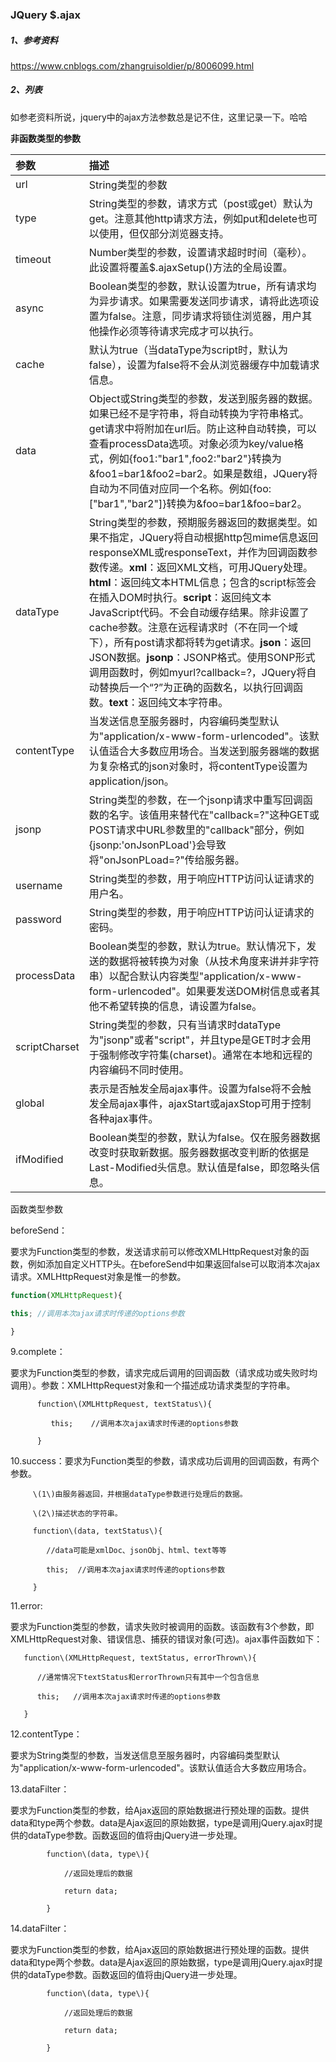 ### JQuery $.ajax

##### 1、参考资料

https://www.cnblogs.com/zhangruisoldier/p/8006099.html

##### 2、列表

如参老资料所说，jquery中的ajax方法参数总是记不住，这里记录一下。哈哈

**非函数类型的参数**

| 参数 | 描述 |
| :--- | :--- |
| url | String类型的参数 |
| type | String类型的参数，请求方式（post或get）默认为get。注意其他http请求方法，例如put和delete也可以使用，但仅部分浏览器支持。 |
| timeout | Number类型的参数，设置请求超时时间（毫秒）。此设置将覆盖$.ajaxSetup\(\)方法的全局设置。 |
| async | Boolean类型的参数，默认设置为true，所有请求均为异步请求。如果需要发送同步请求，请将此选项设置为false。注意，同步请求将锁住浏览器，用户其他操作必须等待请求完成才可以执行。 |
| cache | 默认为true（当dataType为script时，默认为false），设置为false将不会从浏览器缓存中加载请求信息。 |
| data | Object或String类型的参数，发送到服务器的数据。如果已经不是字符串，将自动转换为字符串格式。get请求中将附加在url后。防止这种自动转换，可以查看processData选项。对象必须为key/value格式，例如{foo1:"bar1",foo2:"bar2"}转换为&foo1=bar1&foo2=bar2。如果是数组，JQuery将自动为不同值对应同一个名称。例如{foo:\["bar1","bar2"\]}转换为&foo=bar1&foo=bar2。 |
| dataType | String类型的参数，预期服务器返回的数据类型。如果不指定，JQuery将自动根据http包mime信息返回responseXML或responseText，并作为回调函数参数传递。**xml**：返回XML文档，可用JQuery处理。**html**：返回纯文本HTML信息；包含的script标签会在插入DOM时执行。**script**：返回纯文本JavaScript代码。不会自动缓存结果。除非设置了cache参数。注意在远程请求时（不在同一个域下），所有post请求都将转为get请求。**json**：返回JSON数据。**jsonp**：JSONP格式。使用SONP形式调用函数时，例如myurl?callback=?，JQuery将自动替换后一个“?”为正确的函数名，以执行回调函数。**text**：返回纯文本字符串。 |
| contentType | 当发送信息至服务器时，内容编码类型默认为"application/x-www-form-urlencoded"。该默认值适合大多数应用场合。当发送到服务器端的数据为复杂格式的json对象时，将contentType设置为application/json。 |
| jsonp | String类型的参数，在一个jsonp请求中重写回调函数的名字。该值用来替代在"callback=?"这种GET或POST请求中URL参数里的"callback"部分，例如{jsonp:'onJsonPLoad'}会导致将"onJsonPLoad=?"传给服务器。 |
| username | String类型的参数，用于响应HTTP访问认证请求的用户名。 |
| password | String类型的参数，用于响应HTTP访问认证请求的密码。 |
| processData | Boolean类型的参数，默认为true。默认情况下，发送的数据将被转换为对象（从技术角度来讲并非字符串）以配合默认内容类型"application/x-www-form-urlencoded"。如果要发送DOM树信息或者其他不希望转换的信息，请设置为false。 |
| scriptCharset | String类型的参数，只有当请求时dataType为"jsonp"或者"script"，并且type是GET时才会用于强制修改字符集\(charset\)。通常在本地和远程的内容编码不同时使用。 |
| global | 表示是否触发全局ajax事件。设置为false将不会触发全局ajax事件，ajaxStart或ajaxStop可用于控制各种ajax事件。 |
| ifModified | Boolean类型的参数，默认为false。仅在服务器数据改变时获取新数据。服务器数据改变判断的依据是Last-Modified头信息。默认值是false，即忽略头信息。 |

函数类型参数

beforeSend：

要求为Function类型的参数，发送请求前可以修改XMLHttpRequest对象的函数，例如添加自定义HTTP头。在beforeSend中如果返回false可以取消本次ajax请求。XMLHttpRequest对象是惟一的参数。

```js
function(XMLHttpRequest){

this; //调用本次ajax请求时传递的options参数

}
```

9.complete：

要求为Function类型的参数，请求完成后调用的回调函数（请求成功或失败时均调用）。参数：XMLHttpRequest对象和一个描述成功请求类型的字符串。

          function\(XMLHttpRequest, textStatus\){

             this;    //调用本次ajax请求时传递的options参数

          }



10.success：要求为Function类型的参数，请求成功后调用的回调函数，有两个参数。

         \(1\)由服务器返回，并根据dataType参数进行处理后的数据。

         \(2\)描述状态的字符串。

         function\(data, textStatus\){

            //data可能是xmlDoc、jsonObj、html、text等等

            this;  //调用本次ajax请求时传递的options参数

         }



11.error:

要求为Function类型的参数，请求失败时被调用的函数。该函数有3个参数，即XMLHttpRequest对象、错误信息、捕获的错误对象\(可选\)。ajax事件函数如下：

       function\(XMLHttpRequest, textStatus, errorThrown\){

          //通常情况下textStatus和errorThrown只有其中一个包含信息

          this;   //调用本次ajax请求时传递的options参数

       }



12.contentType：

要求为String类型的参数，当发送信息至服务器时，内容编码类型默认为"application/x-www-form-urlencoded"。该默认值适合大多数应用场合。



13.dataFilter：

要求为Function类型的参数，给Ajax返回的原始数据进行预处理的函数。提供data和type两个参数。data是Ajax返回的原始数据，type是调用jQuery.ajax时提供的dataType参数。函数返回的值将由jQuery进一步处理。

            function\(data, type\){

                //返回处理后的数据

                return data;

            }



14.dataFilter：

要求为Function类型的参数，给Ajax返回的原始数据进行预处理的函数。提供data和type两个参数。data是Ajax返回的原始数据，type是调用jQuery.ajax时提供的dataType参数。函数返回的值将由jQuery进一步处理。

            function\(data, type\){

                //返回处理后的数据

                return data;

            }

